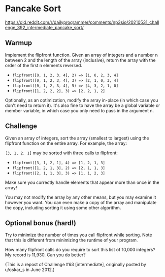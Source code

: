 # Pancake Sort

https://old.reddit.com/r/dailyprogrammer/comments/np3sio/20210531_challenge_392_intermediate_pancake_sort/

## Warmup

Implement the flipfront function. Given an array of integers and a number n between 2 and the length of the array (inclusive), return the array with the order of the first n elements reversed.

- `flipfront([0, 1, 2, 3, 4], 2) => [1, 0, 2, 3, 4]`
- `flipfront([0, 1, 2, 3, 4], 3) => [2, 1, 0, 3, 4]`
- `flipfront([0, 1, 2, 3, 4], 5) => [4, 3, 2, 1, 0]`
- `flipfront([1, 2, 2, 2], 3) => [2, 2, 1, 2]`

Optionally, as an optimization, modify the array in-place (in which case you don't need to return it). It's also fine to have the array be a global variable or member variable, in which case you only need to pass in the argument n.

## Challenge

Given an array of integers, sort the array (smallest to largest) using the flipfront function on the entire array. For example, the array:

`[3, 1, 2, 1]` may be sorted with three calls to flipfront:

- `flipfront([3, 1, 2, 1], 4) => [1, 2, 1, 3]`
- `flipfront([1, 2, 1, 3], 2) => [2, 1, 1, 3]`
- `flipfront([2, 1, 1, 3], 3) => [1, 1, 2, 3]`

Make sure you correctly handle elements that appear more than once in the array!

You may not modify the array by any other means, but you may examine it however you want. You can even make a copy of the array and manipulate the copy, including sorting it using some other algorithm.

## Optional bonus (hard!)

Try to minimize the number of times you call flipfront while sorting. Note that this is different from minimizing the runtime of your program.

How many flipfront calls do you require to sort this list of 10,000 integers? My record is 11,930. Can you do better?

(This is a repost of Challenge #63 [intermediate], originally posted by u/oskar_s in June 2012.)
